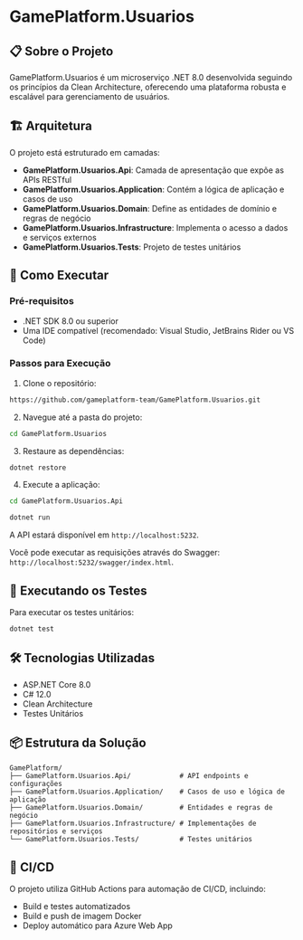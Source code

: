 # GamePlatform.Usuarios

## 📋 Sobre o Projeto
GamePlatform.Usuarios é um microserviço .NET 8.0 desenvolvida seguindo os princípios da Clean Architecture, oferecendo uma plataforma robusta e escalável para gerenciamento de usuários.

## 🏗️ Arquitetura

O projeto está estruturado em camadas:

- **GamePlatform.Usuarios.Api**: Camada de apresentação que expõe as APIs RESTful
- **GamePlatform.Usuarios.Application**: Contém a lógica de aplicação e casos de uso
- **GamePlatform.Usuarios.Domain**: Define as entidades de domínio e regras de negócio
- **GamePlatform.Usuarios.Infrastructure**: Implementa o acesso a dados e serviços externos
- **GamePlatform.Usuarios.Tests**: Projeto de testes unitários

## 🚀 Como Executar

### Pré-requisitos
- .NET SDK 8.0 ou superior
- Uma IDE compatível (recomendado: Visual Studio, JetBrains Rider ou VS Code)

### Passos para Execução

1. Clone o repositório:

```bash
https://github.com/gameplatform-team/GamePlatform.Usuarios.git
```

2. Navegue até a pasta do projeto:
```bash
cd GamePlatform.Usuarios
``` 

3. Restaure as dependências:
```bash
dotnet restore
``` 

4. Execute a aplicação:
```bash
cd GamePlatform.Usuarios.Api
``` 
```bash
dotnet run
``` 

A API estará disponível em `http://localhost:5232`.

Você pode executar as requisições através do Swagger: `http://localhost:5232/swagger/index.html`.

## 🧪 Executando os Testes

Para executar os testes unitários:
```bash
dotnet test
```

## 🛠️ Tecnologias Utilizadas

- ASP.NET Core 8.0
- C# 12.0
- Clean Architecture
- Testes Unitários

## 📦 Estrutura da Solução

```plaintext
GamePlatform/
├── GamePlatform.Usuarios.Api/            # API endpoints e configurações
├── GamePlatform.Usuarios.Application/    # Casos de uso e lógica de aplicação
├── GamePlatform.Usuarios.Domain/         # Entidades e regras de negócio
├── GamePlatform.Usuarios.Infrastructure/ # Implementações de repositórios e serviços
└── GamePlatform.Usuarios.Tests/          # Testes unitários
```

## 🔄 CI/CD

O projeto utiliza GitHub Actions para automação de CI/CD, incluindo:
- Build e testes automatizados
- Build e push de imagem Docker
- Deploy automático para Azure Web App
